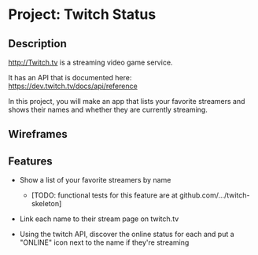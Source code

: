 # Project: Twitch Status

## Description

<http://Twitch.tv> is a streaming video game service. 

It has an API that is documented here: <https://dev.twitch.tv/docs/api/reference>

In this project, you will make an app that lists your favorite streamers and shows their names and whether they are currently streaming.

## Wireframes


## Features

* Show a list of your favorite streamers by name

  * [TODO: functional tests for this feature are at github.com/.../twitch-skeleton]
 
* Link each name to their stream page on twitch.tv

* Using the twitch API, discover the online status for each and put a "ONLINE" icon next to the name if they're streaming

